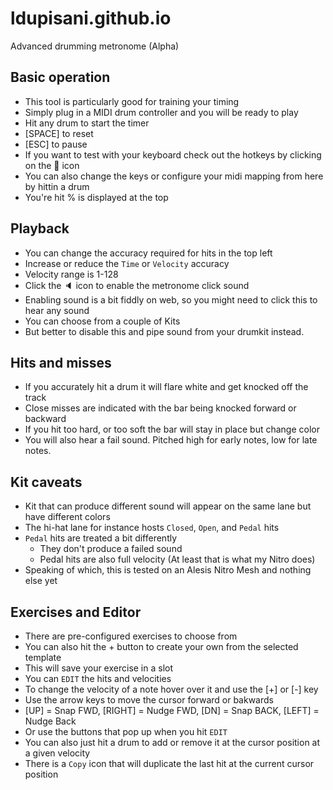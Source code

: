 # ldupisani.github.io

Advanced drumming metronome (Alpha)

## Basic operation

- This tool is particularly good for training your timing
- Simply plug in a MIDI drum controller and you will be ready to play
- Hit any drum to start the timer
- [SPACE] to reset
- [ESC] to pause
- If you want to test with your keyboard check out the hotkeys by clicking on the 🥁 icon
- You can also change the keys or configure your midi mapping from here by hittin a drum
- You're hit % is displayed at the top

## Playback

- You can change the accuracy required for hits in the top left
- Increase or reduce the `Time` or `Velocity` accuracy
- Velocity range is 1-128
- Click the 🔈 icon to enable the metronome click sound
- Enabling sound is a bit fiddly on web, so you might need to click this to hear any sound
- You can choose from a couple of Kits
- But better to disable this and pipe sound from your drumkit instead.

## Hits and misses

- If you accurately hit a drum it will flare white and get knocked off the track
- Close misses are indicated with the bar being knocked forward or backward
- If you hit too hard, or too soft the bar will stay in place but change color
- You will also hear a fail sound. Pitched high for early notes, low for late notes.

## Kit caveats

- Kit that can produce different sound will appear on the same lane but have different colors
- The hi-hat lane for instance hosts `Closed`, `Open`, and `Pedal` hits
- `Pedal` hits are treated a bit differently
  - They don't produce a failed sound
  - Pedal hits are also full velocity (At least that is what my Nitro does)
- Speaking of which, this is tested on an Alesis Nitro Mesh and nothing else yet

## Exercises and Editor

- There are pre-configured exercises to choose from
- You can also hit the + button to create your own from the selected template
- This will save your exercise in a slot
- You can `EDIT` the hits and velocities
- To change the velocity of a note hover over it and use the [+] or [-] key
- Use the arrow keys to move the cursor forward or bakwards
- [UP] = Snap FWD, [RIGHT] = Nudge FWD, [DN] = Snap BACK, [LEFT] = Nudge Back
- Or use the buttons that pop up when you hit `EDIT`
- You can also just hit a drum to add or remove it at the cursor position at a given velocity
- There is a `Copy` icon that will duplicate the last hit at the current cursor position
